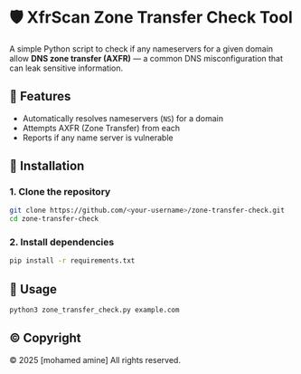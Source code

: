 # 🛡️ XfrScan Zone Transfer Check Tool

A simple Python script to check if any nameservers for a given domain allow **DNS zone transfer (AXFR)** — a common DNS misconfiguration that can leak sensitive information.

## 🚀 Features

- Automatically resolves nameservers (`NS`) for a domain
- Attempts AXFR (Zone Transfer) from each
- Reports if any name server is vulnerable

## 🔧 Installation

### 1. Clone the repository

```bash
git clone https://github.com/<your-username>/zone-transfer-check.git
cd zone-transfer-check
```
### 2. Install dependencies
```bash
pip install -r requirements.txt
```
## 🧪 Usage

```bash
python3 zone_transfer_check.py example.com
```

## © Copyright

© 2025 [mohamed amine]
All rights reserved.